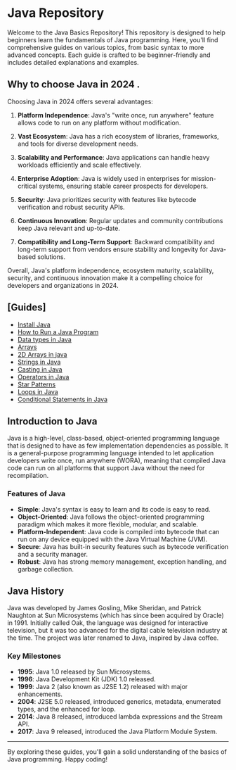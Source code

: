 # Java Repository

Welcome to the Java Basics Repository! This repository is designed to help beginners learn the fundamentals of Java programming. Here, you'll find comprehensive guides on various topics, from basic syntax to more advanced concepts. Each guide is crafted to be beginner-friendly and includes detailed explanations and examples.

## Why to choose Java in 2024 . 
Choosing Java in 2024 offers several advantages:

1. **Platform Independence**: Java's "write once, run anywhere" feature allows code to run on any platform without modification.

2. **Vast Ecosystem**: Java has a rich ecosystem of libraries, frameworks, and tools for diverse development needs.

3. **Scalability and Performance**: Java applications can handle heavy workloads efficiently and scale effectively.

4. **Enterprise Adoption**: Java is widely used in enterprises for mission-critical systems, ensuring stable career prospects for developers.

5. **Security**: Java prioritizes security with features like bytecode verification and robust security APIs.

6. **Continuous Innovation**: Regular updates and community contributions keep Java relevant and up-to-date.

7. **Compatibility and Long-Term Support**: Backward compatibility and long-term support from vendors ensure stability and longevity for Java-based solutions.

Overall, Java's platform independence, ecosystem maturity, scalability, security, and continuous innovation make it a compelling choice for developers and organizations in 2024.

## [Guides]
   - [Install Java](/Installing%20Java.md)
   - [How to Run a Java Program ](/How%20to%20Run%20a%20Java%20Program.md)
   - [Data types in Java](/Basic/Data%20Types%20in%20Java%20.md)
   - [Arrays](/Basic/Arrays%20in%20Java.md)
   - [2D Arrays in java](/Basic/2D%20Arrays%20in%20Java.md)
   - [Strings in Java](/Basic/Strings%20in%20Java.md)
   - [Casting in Java](/Basic/Casting%20in%20java.md)
   - [Operators in Java](/Basic/Operators%20in%20Java.md)
   - [Star Patterns](/Basic/Star%20Patterns.md)
   - [Loops in Java](/Basic/Loops%20in%20java%20.md)
   - [Conditional Statements in Java](/Basic/Conditionals%20in%20Java.md)
   


## Introduction to Java

Java is a high-level, class-based, object-oriented programming language that is designed to have as few implementation dependencies as possible. It is a general-purpose programming language intended to let application developers write once, run anywhere (WORA), meaning that compiled Java code can run on all platforms that support Java without the need for recompilation.

### Features of Java
- **Simple**: Java's syntax is easy to learn and its code is easy to read.
- **Object-Oriented**: Java follows the object-oriented programming paradigm which makes it more flexible, modular, and scalable.
- **Platform-Independent**: Java code is compiled into bytecode that can run on any device equipped with the Java Virtual Machine (JVM).
- **Secure**: Java has built-in security features such as bytecode verification and a security manager.
- **Robust**: Java has strong memory management, exception handling, and garbage collection.

## Java History

Java was developed by James Gosling, Mike Sheridan, and Patrick Naughton at Sun Microsystems (which has since been acquired by Oracle) in 1991. Initially called Oak, the language was designed for interactive television, but it was too advanced for the digital cable television industry at the time. The project was later renamed to Java, inspired by Java coffee.

### Key Milestones
- **1995**: Java 1.0 released by Sun Microsystems.
- **1996**: Java Development Kit (JDK) 1.0 released.
- **1999**: Java 2 (also known as J2SE 1.2) released with major enhancements.
- **2004**: J2SE 5.0 released, introduced generics, metadata, enumerated types, and the enhanced for loop.
- **2014**: Java 8 released, introduced lambda expressions and the Stream API.
- **2017**: Java 9 released, introduced the Java Platform Module System.


---

By exploring these guides, you'll gain a solid understanding of the basics of Java programming. Happy coding!